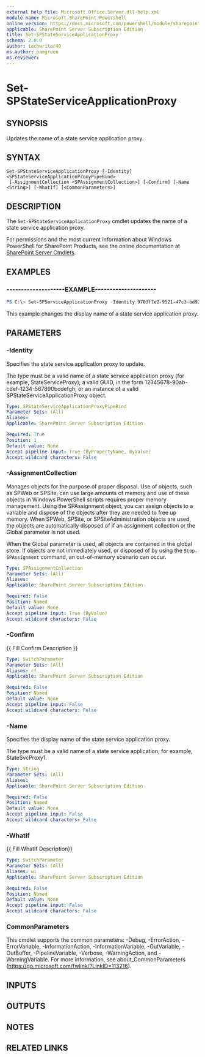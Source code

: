 ```yaml
---
external help file: Microsoft.Office.Server.dll-help.xml
module name: Microsoft.SharePoint.Powershell
online version: https://docs.microsoft.com/powershell/module/sharepoint-server/set-spstateserviceapplicationproxy
applicable: SharePoint Server Subscription Edition
title: Set-SPStateServiceApplicationProxy
schema: 2.0.0
author: techwriter40
ms.author: pamgreen
ms.reviewer:
---
```


# Set-SPStateServiceApplicationProxy

## SYNOPSIS
Updates the name of a state service application proxy.

## SYNTAX

```
Set-SPStateServiceApplicationProxy [-Identity] <SPStateServiceApplicationProxyPipeBind>
 [-AssignmentCollection <SPAssignmentCollection>] [-Confirm] [-Name <String>] [-WhatIf] [<CommonParameters>]
```

## DESCRIPTION
The `Set-SPStateServiceApplicationProxy` cmdlet updates the name of a state service application proxy.

For permissions and the most current information about Windows PowerShell for SharePoint Products, see the online documentation at [SharePoint Server Cmdlets](https://docs.microsoft.com/powershell/sharepoint/sharepoint-server/sharepoint-server-cmdlets).


## EXAMPLES

### --------------------EXAMPLE---------------------
```powershell
PS C:\> Set-SPServiceApplicationProxy -Identity 9703f7e2-9521-47c3-bd92-80e3eeba391b -Name "New Service Application Proxy Name"
```

This example changes the display name of a state service application proxy.


## PARAMETERS

### -Identity
Specifies the state service application proxy to update.

The type must be a valid name of a state service application proxy (for example, StateServiceProxy); a valid GUID, in the form 12345678-90ab-cdef-1234-567890bcdefgh; or an instance of a valid SPStateServiceApplicationProxy object.

```yaml
Type: SPStateServiceApplicationProxyPipeBind
Parameter Sets: (All)
Aliases: 
Applicable: SharePoint Server Subscription Edition

Required: True
Position: 1
Default value: None
Accept pipeline input: True (ByPropertyName, ByValue)
Accept wildcard characters: False
```

### -AssignmentCollection
Manages objects for the purpose of proper disposal.
Use of objects, such as SPWeb or SPSite, can use large amounts of memory and use of these objects in Windows PowerShell scripts requires proper memory management.
Using the SPAssignment object, you can assign objects to a variable and dispose of the objects after they are needed to free up memory.
When SPWeb, SPSite, or SPSiteAdministration objects are used, the objects are automatically disposed of if an assignment collection or the Global parameter is not used.

When the Global parameter is used, all objects are contained in the global store.
If objects are not immediately used, or disposed of by using the `Stop-SPAssignment` command, an out-of-memory scenario can occur.

```yaml
Type: SPAssignmentCollection
Parameter Sets: (All)
Aliases: 
Applicable: SharePoint Server Subscription Edition

Required: False
Position: Named
Default value: None
Accept pipeline input: True (ByValue)
Accept wildcard characters: False
```

### -Confirm
{{ Fill Confirm Description }}

```yaml
Type: SwitchParameter
Parameter Sets: (All)
Aliases: cf
Applicable: SharePoint Server Subscription Edition

Required: False
Position: Named
Default value: None
Accept pipeline input: False
Accept wildcard characters: False
```

### -Name
Specifies the display name of the state service application proxy.

The type must be a valid name of a state service application; for example, StateSvcProxy1.

```yaml
Type: String
Parameter Sets: (All)
Aliases: 
Applicable: SharePoint Server Subscription Edition

Required: False
Position: Named
Default value: None
Accept pipeline input: False
Accept wildcard characters: False
```

### -WhatIf
{{ Fill WhatIf Description}}

```yaml
Type: SwitchParameter
Parameter Sets: (All)
Aliases: wi
Applicable: SharePoint Server Subscription Edition

Required: False
Position: Named
Default value: None
Accept pipeline input: False
Accept wildcard characters: False
```

### CommonParameters
This cmdlet supports the common parameters: -Debug, -ErrorAction, -ErrorVariable, -InformationAction, -InformationVariable, -OutVariable, -OutBuffer, -PipelineVariable, -Verbose, -WarningAction, and -WarningVariable. For more information, see about_CommonParameters (https://go.microsoft.com/fwlink/?LinkID=113216).

## INPUTS

## OUTPUTS

## NOTES

## RELATED LINKS
